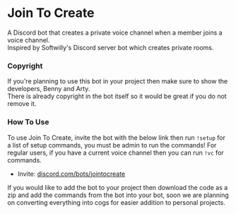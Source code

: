 # Join To Create
A Discord bot that creates a private voice channel when a member joins a voice channel.  
Inspired by Softwilly's Discord server bot which creates private rooms.

### Copyright
If you're planning to use this bot in your project then make sure to show the developers, Benny and Arty.  
There is already copyright in the bot itself so it would be great if you do not remove it.  

### How To Use
To use Join To Create, invite the bot with the below link then run `!setup` for a list of setup commands, you must be admin to run the commands! For regular users, if you have a current voice channel then you can run `!vc` for commands.  
- Invite: [discord.com/bots/jointocreate](https://discord.com/api/oauth2/authorize?client_id=838084070986350642&permissions=8&scope=bot)  

If you would like to add the bot to your project then download the code as a zip and add the commands from the bot into your bot, soon we are planning on converting everything into cogs for easier addition to personal projects.
